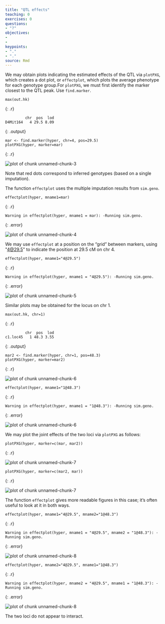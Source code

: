 ```yaml
---
title: "QTL effects"
teaching: 0
exercises: 0
questions:
- "?"
objectives:
- 
- 
keypoints:
- "."
- "."
source: Rmd
---
```






We may obtain plots indicating the estimated effects of the QTL via `plotPXG`, which creates a dot plot, or
`effectplot`, which plots the average phenotype for each genotype group.For `plotPXG`, we must first identify the marker closest to the QTL peak. Use
`find.marker`.


~~~
max(out.hk)
~~~
{: .r}



~~~
         chr  pos  lod
D4Mit164   4 29.5 8.09
~~~
{: .output}



~~~
mar <- find.marker(hyper, chr=4, pos=29.5)
plotPXG(hyper, marker=mar)
~~~
{: .r}

<img src="../fig/rmd-04-unnamed-chunk-3-1.png" title="plot of chunk unnamed-chunk-3" alt="plot of chunk unnamed-chunk-3" style="display: block; margin: auto;" />

Note that red dots correspond to inferred genotypes (based on a single imputation).

The function `effectplot` uses the multiple imputation results from `sim.geno`.


~~~
effectplot(hyper, mname1=mar)
~~~
{: .r}



~~~
Warning in effectplot(hyper, mname1 = mar): -Running sim.geno.
~~~
{: .error}

<img src="../fig/rmd-04-unnamed-chunk-4-1.png" title="plot of chunk unnamed-chunk-4" alt="plot of chunk unnamed-chunk-4" style="display: block; margin: auto;" />

We may use `effectplot` at a position on the “grid” between markers, using "4@29.5" to indicate the position at 29.5 cM on chr 4.


~~~
effectplot(hyper, mname1="4@29.5")
~~~
{: .r}



~~~
Warning in effectplot(hyper, mname1 = "4@29.5"): -Running sim.geno.
~~~
{: .error}

<img src="../fig/rmd-04-unnamed-chunk-5-1.png" title="plot of chunk unnamed-chunk-5" alt="plot of chunk unnamed-chunk-5" style="display: block; margin: auto;" />

Similar plots may be obtained for the locus on chr 1.


~~~
max(out.hk, chr=1)
~~~
{: .r}



~~~
         chr  pos  lod
c1.loc45   1 48.3 3.55
~~~
{: .output}



~~~
mar2 <- find.marker(hyper, chr=1, pos=48.3)
plotPXG(hyper, marker=mar2)
~~~
{: .r}

<img src="../fig/rmd-04-unnamed-chunk-6-1.png" title="plot of chunk unnamed-chunk-6" alt="plot of chunk unnamed-chunk-6" style="display: block; margin: auto;" />

~~~
effectplot(hyper, mname1="1@48.3")
~~~
{: .r}



~~~
Warning in effectplot(hyper, mname1 = "1@48.3"): -Running sim.geno.
~~~
{: .error}

<img src="../fig/rmd-04-unnamed-chunk-6-2.png" title="plot of chunk unnamed-chunk-6" alt="plot of chunk unnamed-chunk-6" style="display: block; margin: auto;" />

We may plot the joint effects of the two loci via
`plotPXG` as follows:


~~~
plotPXG(hyper, marker=c(mar, mar2))
~~~
{: .r}

<img src="../fig/rmd-04-unnamed-chunk-7-1.png" title="plot of chunk unnamed-chunk-7" alt="plot of chunk unnamed-chunk-7" style="display: block; margin: auto;" />

~~~
plotPXG(hyper, marker=c(mar2, mar))
~~~
{: .r}

<img src="../fig/rmd-04-unnamed-chunk-7-2.png" title="plot of chunk unnamed-chunk-7" alt="plot of chunk unnamed-chunk-7" style="display: block; margin: auto;" />

The function `effectplot` gives more readable figures in this case; it’s often useful to look at it in both ways.


~~~
effectplot(hyper, mname1="4@29.5", mname2="1@48.3")
~~~
{: .r}



~~~
Warning in effectplot(hyper, mname1 = "4@29.5", mname2 = "1@48.3"): -
Running sim.geno.
~~~
{: .error}

<img src="../fig/rmd-04-unnamed-chunk-8-1.png" title="plot of chunk unnamed-chunk-8" alt="plot of chunk unnamed-chunk-8" style="display: block; margin: auto;" />

~~~
effectplot(hyper, mname2="4@29.5", mname1="1@48.3")
~~~
{: .r}



~~~
Warning in effectplot(hyper, mname2 = "4@29.5", mname1 = "1@48.3"): -
Running sim.geno.
~~~
{: .error}

<img src="../fig/rmd-04-unnamed-chunk-8-2.png" title="plot of chunk unnamed-chunk-8" alt="plot of chunk unnamed-chunk-8" style="display: block; margin: auto;" />

The two loci do not appear to interact.
